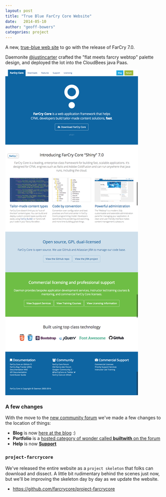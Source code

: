 ```yaml
---
layout: post
title: "True Blue FarCry Core Website"
date:   2014-05-10
author: "geoff-bowers"
categories: project
---
```


A new, [true-blue web site](http://www.farcrycore.org) to go with the release of FarCry 7.0. 

Daemonite [@justincarter](http://discourse.farcrycore.org/users/justincarter) crafted the "flat meets farcry webtop" palette design, and deployed the lot into the CloudBees java Paas.

![FarCry Core Homepage](/images/farcry-blue-homepage.png)

<!--more-->

### A few changes

With the move to the [new community forum](http://discourse.farcrycore.org) we've made a few changes to the location of things:

- **Blog** is now [here at the blog](http://blog.farcrycore.org) :) 
- **Portfolio** is a [hosted category of wonder called **builtwith** on the forum](http://discourse.farcrycore.org/category/builtwith)
- **Help** is now [**Support**](http://www.farcrycore.org/support)

### `project-farcrycore`

We've released the entire website as a `project skeleton` that folks can download and dissect. A little bit rudimentary behind the scenes just now, but we'll be improving the skeleton day by day as we update the website.

- <https://github.com/farcrycore/project-farcrycore>